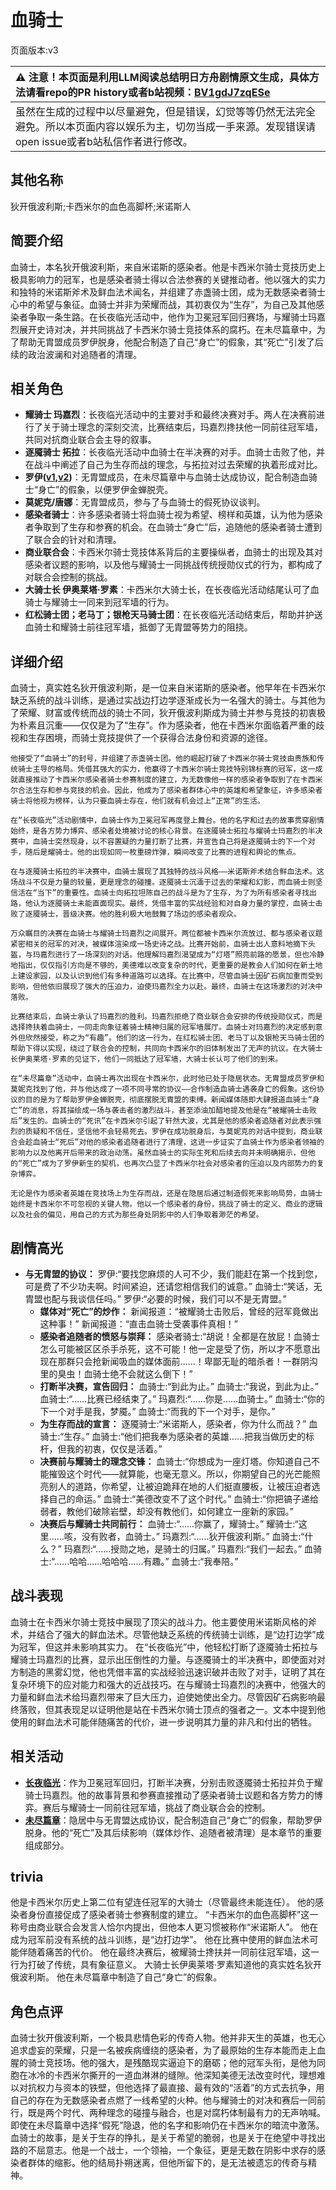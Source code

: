 # 血骑士
页面版本:v3
 

| :warning: 注意！本页面是利用LLM阅读总结明日方舟剧情原文生成，具体方法请看repo的PR history或者b站视频：[BV1gdJ7zqESe](https://www.bilibili.com/video/BV1gdJ7zqESe/)         |
|:----------------------------|
| 虽然在生成的过程中以尽量避免，但是错误，幻觉等等仍然无法完全避免。所以本页面内容以娱乐为主，切勿当成一手来源。发现错误请open issue或者b站私信作者进行修改。|



## 其他名称
狄开俄波利斯;卡西米尔的血色高脚杯;米诺斯人
## 简要介绍
血骑士，本名狄开俄波利斯，来自米诺斯的感染者。他是卡西米尔骑士竞技历史上极具影响力的冠军，也是感染者骑士得以合法参赛的关键推动者。他以强大的实力和独特的米诺斯斧术及鲜血法术闻名，并组建了赤盏骑士团，成为无数感染者骑士心中的希望与象征。血骑士并非为荣耀而战，其初衷仅为“生存”，为自己及其他感染者争取一条生路。在长夜临光活动中，他作为卫冕冠军回归赛场，与耀骑士玛嘉烈展开史诗对决，并共同挑战了卡西米尔骑士竞技体系的腐朽。在未尽篇章中，为了帮助无胄盟成员罗伊脱身，他配合制造了自己“身亡”的假象，其“死亡”引发了后续的政治波澜和对追随者的清理。
## 相关角色
-   **耀骑士 玛嘉烈**：长夜临光活动中的主要对手和最终决赛对手。两人在决赛前进行了关于骑士理念的深刻交流，比赛结束后，玛嘉烈搀扶他一同前往冠军墙，共同对抗商业联合会主导的叙事。
-   **逐魇骑士 拓拉**：长夜临光活动中血骑士在半决赛的对手。血骑士击败了他，并在战斗中阐述了自己为生存而战的理念，与拓拉对过去荣耀的执着形成对比。
-   **罗伊([v1](../chars/extended_char_luo_yi.md),[v2](extended_char_luo_yi.md))**：无胄盟成员，在未尽篇章中与血骑士达成协议，配合制造血骑士“身亡”的假象，以便罗伊金蝉脱壳。
-   **莫妮克/唐娜**：无胄盟成员，参与了与血骑士的假死协议谈判。
-   **感染者骑士**：许多感染者骑士将血骑士视为希望、榜样和英雄，认为他为感染者争取到了生存和参赛的机会。在血骑士“身亡”后，追随他的感染者骑士遭到了联合会的针对和清理。
-   **商业联合会**：卡西米尔骑士竞技体系背后的主要操纵者，血骑士的出现及其对感染者议题的影响，以及他与耀骑士一同挑战传统授勋仪式的行为，都构成了对联合会控制的挑战。
-   **大骑士长 伊奥莱塔·罗素**：卡西米尔大骑士长，在长夜临光活动结尾认可了血骑士与耀骑士一同来到冠军墙的行为。
-   **红松骑士团；老马丁；银枪天马骑士团**：在长夜临光活动结束后，帮助并护送血骑士和耀骑士前往冠军墙，抵御了无胄盟等势力的阻挠。
## 详细介绍
血骑士，真实姓名狄开俄波利斯，是一位来自米诺斯的感染者。他早年在卡西米尔缺乏系统的战斗训练，是通过实战边打边学逐渐成长为一名强大的骑士。与其他为了荣耀、财富或传统而战的骑士不同，狄开俄波利斯成为骑士并参与竞技的初衷极为朴素且沉重——仅仅是为了“生存”。作为感染者，他在卡西米尔面临着严重的歧视和生存困境，而骑士竞技提供了一个获得合法身份和资源的途径。

    他接受了“血骑士”的封号，并组建了赤盏骑士团。他的崛起打破了卡西米尔骑士竞技由贵族和传统骑士主导的格局。凭借其强大的实力，他赢得了卡西米尔骑士竞技特别锦标赛的冠军，这一成就直接推动了卡西米尔感染者骑士参赛制度的建立，为无数像他一样的感染者争取到了在卡西米尔合法生存和参与竞技的机会。因此，他成为了感染者群体心中的英雄和希望象征，许多感染者骑士将他视为榜样，认为只要血骑士存在，他们就有机会过上“正常”的生活。

    在“长夜临光”活动剧情中，血骑士作为卫冕冠军再度登上舞台。他的名字和过去的故事贯穿剧情始终，是各方势力博弈、感染者处境被讨论的核心背景。在逐魇骑士拓拉与耀骑士玛嘉烈的半决赛中，血骑士突然现身，以不容置疑的力量打断了比赛，并宣告自己将是逐魇骑士的下一个对手，随后是耀骑士。他的出现如同一枚重磅炸弹，瞬间改变了比赛的进程和舆论的焦点。

    在与逐魇骑士拓拉的半决赛中，血骑士展现了其独特的战斗风格——米诺斯斧术结合鲜血法术。这场战斗不仅是力量的较量，更是理念的碰撞。逐魇骑士沉湎于过去的荣耀和幻影，而血骑士则坚信活在“当下”的重要性。血骑士向拓拉坦陈自己的战斗是为了生存，为了为所有感染者寻找出路，他认为逐魇骑士未能直面现实。最终，凭借丰富的实战经验和对自身力量的掌控，血骑士击败了逐魇骑士，晋级决赛。他的胜利极大地鼓舞了场边的感染者观众。

    万众瞩目的决赛在血骑士与耀骑士玛嘉烈之间展开。两位都被卡西米尔流放过、都与感染者议题紧密相关的冠军的对决，被媒体渲染成一场史诗之战。比赛开始前，血骑士出人意料地摘下头盔，与玛嘉烈进行了一场深刻的对话。他理解玛嘉烈渴望成为“灯塔”照亮前路的愿景，但也冷静地指出，仅仅指引方向是不够的，美德难以改变复杂的时代，更重要的是教会人们如何在新土地上建设家园，以及认识到他们有多种道路可以选择。在比赛中，尽管血骑士因矿石病加重而受到影响，但他依旧展现了强大的压迫力，迫使玛嘉烈全力以赴。最终，血骑士在这场激烈的对决中落败。

    比赛结束后，血骑士承认了玛嘉烈的胜利。玛嘉烈拒绝了商业联合会安排的传统授勋仪式，而是选择搀扶着血骑士，一同走向象征着骑士精神归属的冠军墙展厅。血骑士对玛嘉烈的决定感到意外但欣然接受，称之为“有趣”。他们的这一行为，在红松骑士团、老马丁以及银枪天马骑士团的帮助下得以实现，绕过了联合会的控制，共同向卡西米尔的旧体制发出了无声的抗议。在大骑士长伊奥莱塔·罗素的见证下，他们一同抵达了冠军墙，大骑士长认可了他们的到来。

    在“未尽篇章”活动中，血骑士再次出现在卡西米尔，此时他已处于隐居状态。无胄盟成员罗伊和莫妮克找到了他，并与他达成了一项不同寻常的协议——合作制造血骑士遇袭身亡的假象。这份协议的目的是为了帮助罗伊金蝉脱壳，彻底摆脱无胄盟的束缚。新闻媒体随即大肆报道血骑士“身亡”的消息，将其描绘成一场与袭击者的激烈战斗，甚至添油加醋地提及他是在“被耀骑士击败后”发生的。血骑士的“死讯”在卡西米尔引起了轩然大波，尤其是他的感染者追随者对此表示强烈的质疑和不信任，坚信他不会轻易死去。罗伊在成功脱身后，与莫妮克的对话中提到，商业联合会趁血骑士“死后”对他的感染者追随者进行了清理，这进一步证实了血骑士作为感染者领袖的影响力以及他离开后带来的政治动荡。虽然血骑士的实际生死和后续去向并未明确揭示，但他的“死亡”成为了罗伊新生的契机，也再次凸显了卡西米尔社会对感染者的压迫以及内部势力的复杂博弈。

    无论是作为感染者英雄在竞技场上为生存而战，还是在隐居后通过制造假死来影响局势，血骑士始终是卡西米尔不可忽视的关键人物。他以一个感染者的身份，挑战了骑士的定义、商业的逻辑以及社会的偏见，用自己的方式为那些身处阴影中的人们争取着渺茫的希望。
## 剧情高光
*   **与无胄盟的协议：**
        罗伊:“要找您麻烦的人可不少，我们能赶在第一个找到您，可是费了不少功夫啊。时间紧迫，还请您相信我们的诚意。”
        血骑士:“笑话，无胄盟也配与我谈信任吗。”
        罗伊:“必要的时候，我们可以不是无胄盟。”
    *   **媒体对“死亡”的炒作：**
        新闻报道：“被耀骑士击败后，曾经的冠军竟做出这种事！”
        新闻报道：“直击血骑士受袭事件真相！”
    *   **感染者追随者的愤怒与崇拜：**
        感染者骑士:“胡说！全都是在放屁！血骑士怎么可能被区区杀手杀死，这不可能！他一定是受了伤，所以才不愿意出现在那群只会抢新闻吸血的媒体面前......！卑鄙无耻的暗杀者！一群阴沟里的臭虫！血骑士绝不会就这么倒下！”
    *   **打断半决赛，宣告回归：**
        血骑士:“到此为止。”
        血骑士:“我说，到此为止。”
        血骑士:“......比赛已经结束了。”
        玛嘉烈:“......你是......血骑士。”
        血骑士:“你的下一个对手是我，梦魇。”
        血骑士:“而我的下一个对手，是你。”
    *   **为生存而战的宣言：**
        逐魇骑士:“米诺斯人，感染者，你为什么而战？”
        血骑士:“生存。”
        血骑士:“他们把我奉为感染者的英雄......把我当做历史的标杆，但我的初衷，仅仅是活着。”
    *   **决赛前与耀骑士的理念交锋：**
        血骑士:“你想成为一座灯塔。你知道自己不能摧毁这个时代——就算能，也毫无意义。所以，你期望自己的光芒能照亮别人的道路，你希望，让被迫跪拜在地的人们挺直腰板，让被压迫者选择自己的命运。”
        血骑士:“美德改变不了这个时代。”
        血骑士:“你把镐子递给弱者，教他们破除岩壁，却没有教他们，如何建立一座新的家园。”
    *   **决赛后与耀骑士共同前行：**
        血骑士:“......你赢了，耀骑士。”
        耀骑士:“这里......咳，没有败者，血骑士。”
        玛嘉烈:“......狄开俄波利斯。”
        血骑士:“什么？”
        玛嘉烈:“......授勋之地，是骑士的归属。”
        玛嘉烈:“我们一起去。”
        血骑士:“......哈哈......哈哈哈......有趣。”
        血骑士:“我奉陪。”
## 战斗表现
血骑士在卡西米尔骑士竞技中展现了顶尖的战斗力。他主要使用米诺斯风格的斧术，并结合了强大的鲜血法术。尽管他缺乏系统的传统骑士训练，是“边打边学”成为冠军，但这并未影响其实力。
    在“长夜临光”中，他轻松打断了逐魇骑士拓拉与耀骑士玛嘉烈的比赛，显示出压倒性的力量。与逐魇骑士的半决赛中，即使面对对方制造的黑雾幻觉，他也凭借丰富的实战经验迅速识破并击败了对手，证明了其在复杂环境下的应对能力和强大的近战技巧。在与耀骑士玛嘉烈的决赛中，他强大的力量和鲜血法术给玛嘉烈带来了巨大压力，迫使她使出全力。尽管因矿石病影响最终落败，但其表现足以证明他是站在卡西米尔骑士顶点的强者之一。文本中提到他使用的鲜血法术可能伴随痛苦的代价，进一步说明其力量的非凡和付出的牺牲。
## 相关活动
-   **[长夜临光](../stories/act13side.md)**：作为卫冕冠军回归，打断半决赛，分别击败逐魇骑士拓拉并负于耀骑士玛嘉烈。他的故事背景和参赛直接推动了感染者骑士议题和各方势力的博弈。赛后与耀骑士一同前往冠军墙，挑战了商业联合会的控制。
-   **[未尽篇章](../stories/act11mini.md)**：隐居中与无胄盟达成协议，配合制造自己“身亡”的假象，帮助罗伊脱身。他的“死亡”及其后续影响（媒体炒作、追随者被清理）是本章节的重要组成部分。
## trivia
他是卡西米尔历史上第二位有望连任冠军的大骑士（尽管最终未能连任）。
    他的感染者身份直接促成了感染者骑士参赛制度的建立。
    “卡西米尔的血色高脚杯”这一称号由商业联合会发言人恰尔内提出，但他本人更习惯被称作“米诺斯人”。
    他在成为冠军前没有系统的战斗训练，是“边打边学”。
    他在比赛中使用的鲜血法术可能伴随着痛苦的代价。
    他在最终决赛后，被耀骑士搀扶并一同前往冠军墙，这一行为打破了传统，具有象征意义。
    大骑士长伊奥莱塔·罗素知道他的真实姓名狄开俄波利斯。
    他在未尽篇章中制造了自己“身亡”的假象。
## 角色点评
血骑士狄开俄波利斯，一个极具悲情色彩的传奇人物。他并非天生的英雄，也无心追求虚妄的荣耀，只是一名被疾病缠绕的感染者，为了最原始的生存本能而走上血腥的骑士竞技场。他的强大，是残酷现实逼迫下的磨砺；他的冠军头衔，是他为同胞在冰冷的卡西米尔撕开的一道血淋淋的缝隙。他深知美德无法改变时代，理想难以对抗权力与资本的铁壁，但他选择了最直接、最有效的“活着”的方式去抗争，用自己的存在为无数感染者点燃了一线希望的火种。他与耀骑士的对决和赛后一同前行，既是两个时代、两种理念的碰撞与融合，也是对腐朽体制最有力的无声呐喊。即使在未尽篇章中选择“假死”隐退，他的名字和影响仍在卡西米尔的暗流中激荡。血骑士的故事，是关于生存的挣扎，是关于希望的脆弱，也是关于在绝望中寻找出路的不屈意志。他是一个战士，一个领袖，一个象征，更是无数在阴影中求存的感染者群体的缩影。他的结局扑朔迷离，但他所留下的，是无法被遗忘的传奇与精神。
